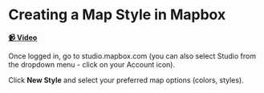 # Creating a Map Style in Mapbox

**[📹 Video](https://egghead.io/lessons/egghead-creating-a-map-style-in-mapbox)**

Once logged in, go to studio.mapbox.com (you can also select Studio from the dropdown menu - click on your Account icon).

Click **New Style** and select your preferred map options (colors, styles).
